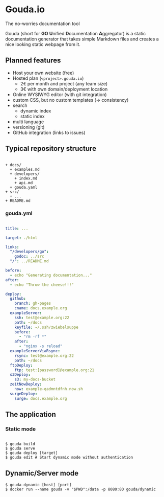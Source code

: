 # Gouda.io
The no-worries documentation tool

Gouda (short for **GO** **U**nified **D**ocumentation **A**ggregator) is a static documentation generator that takes simple Markdown files and creates a nice looking static webpage from it.

## Planned features
- Host your own website (free)
- Hosted plan (`<project>.gouda.io`)
    - 2€ per month and project (any team size)
    - 3€ with own domain/deployment location
- Online WYSIWYG editor (with git integration)
- custom CSS, but no custom templates (→ consistency)
- search
    - dynamic index
    - static index
- multi language
- versioning (git)
- GitHub integration (links to issues)

## Typical repository structure
```

+ docs/
  + examples.md
  + developers/
    + index.md
    + api.md
  + gouda.yaml
+ src/
  + ...
+ README.md
```

### gouda.yml
```yaml

title: ...

target: ./html

links:
  "/developers/go":
    godoc: ../src
  "/": ../README.md

before:
  - echo "Generating documentation..."
after:
  - echo "Throw the cheese!!!"

deploy:
  github:
    branch: gh-pages
    cname: docs.example.org
  exampleServer:
    ssh: test@example.org:22
    path: ~/docs
    keyfile: ~/.ssh/zwiebelsuppe
    before:
      - "rm -rf *"
    after:
      - "nginx -s reload"
  exampleServerViaRsync:
    rsync: test@example.org:22
    path: ~/docs
  ftpDeploy:
    ftp: test:[password]@example.org:21
  s3Deploy:
    s3: my-docs-bucket
  zeitNowDeploy:
    now: example-qadmntdfnh.now.sh
  surgeDeploy:
    surge: docs.example.org
```

## The application
### Static mode
```

$ gouda build
$ gouda serve
$ gouda deploy [target]
$ gouda edit # Start dynamic mode without authentication
```

## Dynamic/Server mode
```
$ gouda-dynamic [host] [port]
$ docker run --name gouda -v "$PWD":/data -p 8080:80 gouda/dynamic
```
